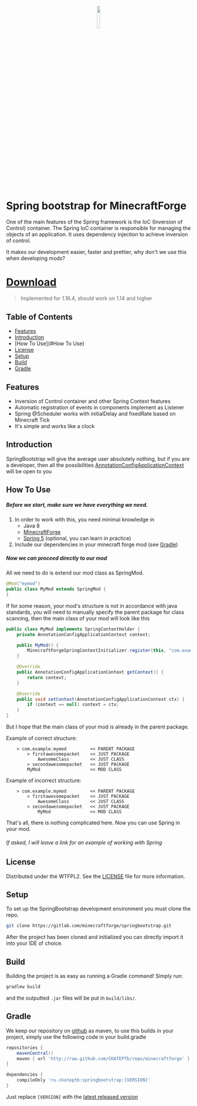 <p align="center"><img width=12.5% src="https://gitlab.com/minecraftforge/springbootstrap/-/raw/master/src/main/resources/logo.png"></p>

# Spring bootstrap for MinecraftForge

One of the main features of the Spring framework is the IoC (Inversion of Control) container. The Spring IoC container is responsible for managing the objects of an application. It uses dependency injection to achieve inversion of control.

It makes our development easier, faster and prettier, why don't we use this when developing mods?

# [Download](https://gitlab.com/minecraftforge/springbootstrap/-/pipelines)
> Implemented for 1.16.4, should work on 1.14 and higher

## Table of Contents

- [Features](#features)
- [Introduction](#introduction)
- [How To Use](#How To Use)
- [License](#license)
- [Setup](#setup)
- [Build](#build)
- [Gradle](#gradle)

## Features

* Inversion of Control container and other Spring Context features
* Automatic registration of events in components implement as Listener
* Spring @Scheduler works with initialDelay and fixedRate based on Minecraft Tick
* It's simple and works like a clock 

## Introduction

SpringBootstrap will give the average user absolutely nothing,
but if you are a developer, then all the possibilities [AnnotationConfigApplicationContext](https://www.baeldung.com/spring-application-context)  will be open to you

## How To Use

##### Before we start, make sure we have everything we need.

1. In order to work with this, you need minimal knowledge in
   * Java 8
   * [MinecraftForge](https://mcforge.readthedocs.io/en/1.16.x/)  
   * [Spring 5](https://spring.io/quickstart/) (optional, you can learn in practice)
2. Include our dependencies in your minecraft forge mod (see [Gradle](#gradle))

##### Now we can proceed directly to our mod

All we need to do is extend our mod class as SpringMod.

```java
@Mod("mymod")
public class MyMod extends SpringMod {
}
```

If for some reason, your mod's structure is not in accordance with java standards, you will need to manually specify the parent package for class scanning, then the main class of your mod will look like this

```java
public class MyMod implements SpringContextHolder {
    private AnnotationConfigApplicationContext context;

    public MyMod() {
        MinecraftForgeSpringContextInitializer.register(this, "com.example.mymodpackage");
    }

    @Override
    public AnnotationConfigApplicationContext getContext() {
        return context;
    }

    @Override
    public void setContext(AnnotationConfigApplicationContext ctx) {
        if (context == null) context = ctx;
    }
}
```

But I hope that the main class of your mod is already in the parent package.

Example of correct structure:

```ignorelang
    > com.example.mymod         << PARENT PACKAGE
        > firstawesomepacket    << JUST PACKAGE
            AwesomeClass        << JUST CLASS
        > secondawesomepacket   << JUST PACKAGE
        MyMod                   << MOD CLASS
```

Example of incorrect structure:

```ignorelang
    > com.example.mymod         << PARENT PACKAGE
        > firstawesomepacket    << JUST PACKAGE
            AwesomeClass        << JUST CLASS
        > secondawesomepacket   << JUST PACKAGE
            MyMod               << MOD CLASS
```

That's all, there is nothing complicated here. Now you can use Spring in your mod.

###### If asked, I will leave a link for an example of working with Spring

## License

Distributed under the WTFPL2. See the [LICENSE](https://gitlab.com/minecraftforge/springbootstrap/-/blob/master/LICENSE) file for more information.

## Setup

To set up the SpringBootstrap development environment you must clone the repo. 

```bash
git clone https://gitlab.com/minecraftforge/springbootstrap.git
```

After the project has been cloned and initialized you can directly import it into your IDE of choice.

## Build

Building the project is as easy as running a Gradle command!
Simply run:

```bash
gradlew build
```
and the outputted `.jar` files will be put in `build/libs/`.

## Gradle

We keep our repository on [github](https://github.com/CKATEPTb/repo/tree/minecraftforge) as maven, to use this builds in your project, simply use the following code in your build.gradle

```gradle
repositories {
    mavenCentral()
    maven { url 'http://raw.github.com/CKATEPTb/repo/minecraftforge' }
}

dependencies {
    compileOnly 'ru.ckateptb:springbootstrap:[VERSION]'
}
```

Just replace `[VERSION]` with the [latest released version](https://github.com/CKATEPTb/repo/tree/minecraftforge/ru/ckateptb/springbootstrap)